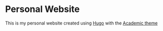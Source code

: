 # Personal Website

This is my personal website created using [Hugo](https://gohugo.io) with the [Academic theme](https://sourcethemes.com/academic/)